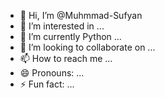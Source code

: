 - 👋 Hi, I’m @Muhmmad-Sufyan
- 👀 I’m interested in ...
- 🌱 I’m currently Python ...
- 💞️ I’m looking to collaborate on ...
- 📫 How to reach me ...
- 😄 Pronouns: ...
- ⚡ Fun fact: ...

<!---
Muhmmad-Sufyan/Muhmmad-Sufyan is a ✨ special ✨ repository because its `README.md` (this file) appears on your GitHub profile.
You can click the Preview link to take a look at your changes.
--->

